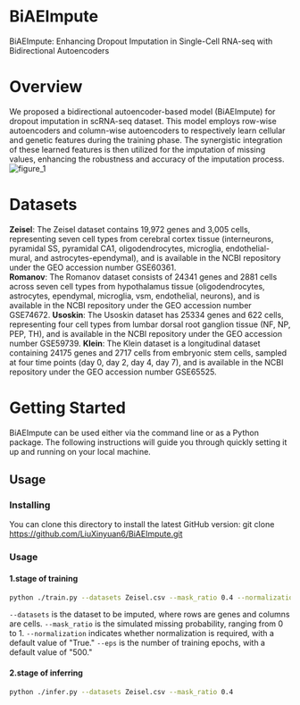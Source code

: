 # BiAEImpute
BiAEImpute: Enhancing Dropout Imputation in Single-Cell RNA-seq with Bidirectional Autoencoders
# Overview
We proposed a bidirectional autoencoder-based model (BiAEImpute) for dropout imputation in scRNA-seq dataset. This model employs row-wise autoencoders and column-wise autoencoders to respectively learn cellular and genetic features during the training phase. The synergistic integration of these learned features is then utilized for the imputation of missing values, enhancing the robustness and accuracy of the imputation process.
![figure_1](https://github.com/user-attachments/assets/97b89162-41a3-4b22-8da7-0504b9f7e641)

# Datasets
**Zeisel**: The Zeisel dataset contains 19,972 genes and 3,005 cells, representing seven cell types from cerebral cortex tissue (interneurons, pyramidal SS, pyramidal CA1, oligodendrocytes, microglia, endothelial-mural, and astrocytes-ependymal), and is available in the NCBI repository under the GEO accession number GSE60361.<br>
**Romanov**: The Romanov dataset consists of 24341 genes and 2881 cells across seven cell types from hypothalamus tissue (oligodendrocytes, astrocytes, ependymal, microglia, vsm, endothelial, neurons), and is available in the NCBI repository under the GEO accession number GSE74672.
**Usoskin**: The Usoskin dataset has 25334 genes and 622 cells, representing four cell types from lumbar dorsal root ganglion tissue (NF, NP, PEP, TH), and is available in the NCBI repository under the GEO accession number GSE59739.
**Klein**: The Klein dataset is a longitudinal dataset containing 24175 genes and 2717 cells from embryonic stem cells, sampled at four time points (day 0, day 2, day 4, day 7), and is available in the NCBI repository under the GEO accession number GSE65525.
# Getting Started
BiAEImpute can be used either via the command line or as a Python package. The following instructions will guide you through quickly setting it up and running on your local machine.
## Usage
### Installing
You can clone this directory to install the latest GitHub version:
git clone https://github.com/LiuXinyuan6/BiAEImpute.git
### Usage
#### 1.stage of training
```bash
python ./train.py --datasets Zeisel.csv --mask_ratio 0.4 --normalization True --eps 500
```
```--datasets``` is the dataset to be imputed, where rows are genes and columns are cells.
```--mask_ratio``` is the simulated missing probability, ranging from 0 to 1.
```--normalization``` indicates whether normalization is required, with a default value of "True."
```--eps``` is the number of training epochs, with a default value of "500."
#### 2.stage of inferring
```bash
python ./infer.py --datasets Zeisel.csv --mask_ratio 0.4
```


